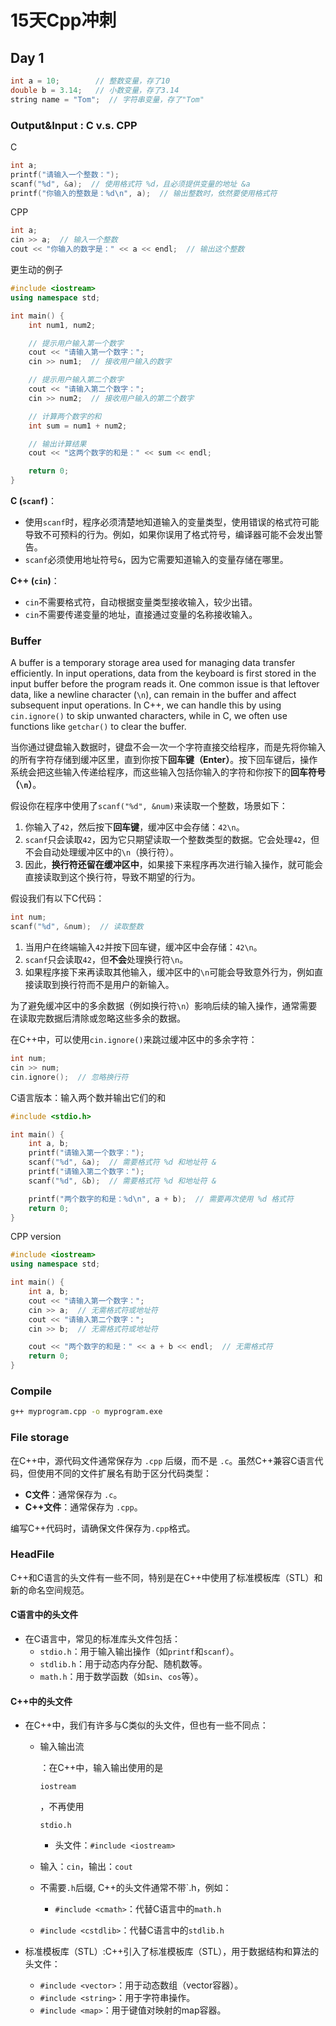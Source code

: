 # 15天Cpp冲刺

## Day 1

```c++
int a = 10;        // 整数变量，存了10
double b = 3.14;   // 小数变量，存了3.14
string name = "Tom";  // 字符串变量，存了"Tom"
```

### Output&Input : C v.s. CPP

C

```c
int a;
printf("请输入一个整数：");
scanf("%d", &a);  // 使用格式符 %d，且必须提供变量的地址 &a
printf("你输入的整数是：%d\n", a);  // 输出整数时，依然要使用格式符
```

CPP

```c++
int a;
cin >> a;  // 输入一个整数
cout << "你输入的数字是：" << a << endl;  // 输出这个整数
```

更生动的例子

```c++
#include <iostream>
using namespace std;

int main() {
    int num1, num2;

    // 提示用户输入第一个数字
    cout << "请输入第一个数字：";
    cin >> num1;  // 接收用户输入的数字

    // 提示用户输入第二个数字
    cout << "请输入第二个数字：";
    cin >> num2;  // 接收用户输入的第二个数字

    // 计算两个数字的和
    int sum = num1 + num2;

    // 输出计算结果
    cout << "这两个数字的和是：" << sum << endl;

    return 0;
}

```

**C (`scanf`)**：

- 使用`scanf`时，程序必须清楚地知道输入的变量类型，使用错误的格式符可能导致不可预料的行为。例如，如果你误用了格式符号，编译器可能不会发出警告。
- `scanf`必须使用地址符号`&`，因为它需要知道输入的变量存储在哪里。

**C++ (`cin`)**：

- `cin`不需要格式符，自动根据变量类型接收输入，较少出错。
- `cin`不需要传递变量的地址，直接通过变量的名称接收输入。

### Buffer

A buffer is a temporary storage area used for managing data transfer efficiently. In input operations, data from the keyboard is first stored in the input buffer before the program reads it. One common issue is that leftover data, like a newline character (`\n`), can remain in the buffer and affect subsequent input operations. In C++, we can handle this by using `cin.ignore()` to skip unwanted characters, while in C, we often use functions like `getchar()` to clear the buffer. 



当你通过键盘输入数据时，键盘不会一次一个字符直接交给程序，而是先将你输入的所有字符存储到缓冲区里，直到你按下**回车键（Enter）**。按下回车键后，操作系统会把这些输入传递给程序，而这些输入包括你输入的字符和你按下的**回车符号（`\n`）**。



假设你在程序中使用了`scanf("%d", &num)`来读取一个整数，场景如下：

1. 你输入了`42`，然后按下**回车键**，缓冲区中会存储：`42\n`。
2. `scanf`只会读取`42`，因为它只期望读取一个整数类型的数据。它会处理`42`，但不会自动处理缓冲区中的`\n`（换行符）。
3. 因此，**换行符还留在缓冲区中**，如果接下来程序再次进行输入操作，就可能会直接读取到这个换行符，导致不期望的行为。

假设我们有以下C代码：

```c
int num;
scanf("%d", &num);  // 读取整数
```

1. 当用户在终端输入`42`并按下回车键，缓冲区中会存储：`42\n`。
2. `scanf`只会读取`42`，但**不会**处理换行符`\n`。
3. 如果程序接下来再读取其他输入，缓冲区中的`\n`可能会导致意外行为，例如直接读取到换行符而不是用户的新输入。

为了避免缓冲区中的多余数据（例如换行符`\n`）影响后续的输入操作，通常需要在读取完数据后清除或忽略这些多余的数据。

在C++中，可以使用`cin.ignore()`来跳过缓冲区中的多余字符：

```cpp
int num;
cin >> num;
cin.ignore();  // 忽略换行符

```

C语言版本：输入两个数并输出它们的和

```c
#include <stdio.h>

int main() {
    int a, b;
    printf("请输入第一个数字：");
    scanf("%d", &a);  // 需要格式符 %d 和地址符 &
    printf("请输入第二个数字：");
    scanf("%d", &b);  // 需要格式符 %d 和地址符 &

    printf("两个数字的和是：%d\n", a + b);  // 需要再次使用 %d 格式符
    return 0;
}

```

CPP version

```cpp
#include <iostream>
using namespace std;

int main() {
    int a, b;
    cout << "请输入第一个数字：";
    cin >> a;  // 无需格式符或地址符
    cout << "请输入第二个数字：";
    cin >> b;  // 无需格式符或地址符

    cout << "两个数字的和是：" << a + b << endl;  // 无需格式符
    return 0;
}

```

### Compile

```bash
g++ myprogram.cpp -o myprogram.exe
```



###  File storage

在C++中，源代码文件通常保存为 `.cpp` 后缀，而不是 `.c`。虽然C++兼容C语言代码，但使用不同的文件扩展名有助于区分代码类型：

- **C文件**：通常保存为 `.c`。
- **C++文件**：通常保存为 `.cpp`。

编写C++代码时，请确保文件保存为`.cpp`格式。



### HeadFile

C++和C语言的头文件有一些不同，特别是在C++中使用了标准模板库（STL）和新的命名空间规范。

#### **C语言中的头文件**

- 在C语言中，常见的标准库头文件包括：
  - `stdio.h`：用于输入输出操作（如`printf`和`scanf`）。
  - `stdlib.h`：用于动态内存分配、随机数等。
  - `math.h`：用于数学函数（如`sin`、`cos`等）。

#### **C++中的头文件**

- 在C++中，我们有许多与C类似的头文件，但也有一些不同点：

  - 输入输出流

    ：在C++中，输入输出使用的是

    ```
    iostream
    ```

    ，不再使用

    ```
    stdio.h
    ```

    - 头文件：`#include <iostream>`
  - 输入：`cin`，输出：`cout`
    
  - 不需要`.h`后缀, C++的头文件通常不带`.h，例如：

    - `#include <cmath>`：代替C语言中的`math.h`
  - `#include <cstdlib>`：代替C语言中的`stdlib.h`
    
- 标准模板库（STL）:C++引入了标准模板库（STL），用于数据结构和算法的头文件：
  
    - `#include <vector>`：用于动态数组（vector容器）。
    - `#include <string>`：用于字符串操作。
  - `#include <map>`：用于键值对映射的map容器。